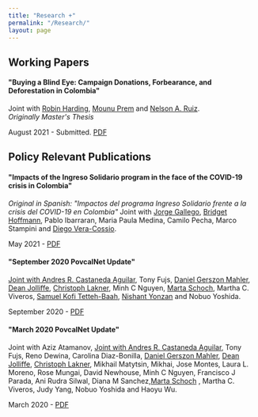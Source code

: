 ```yaml
---
title: "Research +"
permalink: "/Research/"
layout: page
---
```


## Working Papers
#### "Buying a Blind Eye: Campaign Donations, Forbearance, and Deforestation in Colombia"
Joint with [Robin Harding](https://www.robinharding.org/), [Mounu Prem](https://sites.google.com/site/fcomunozma/research?authuser=0) and [Nelson A. Ruiz](https://sites.google.com/view/nruiz/home).  
*Originally Master's Thesis*

August 2021 - Submitted. [PDF](https://papers.ssrn.com/sol3/papers.cfm?abstract_id=3869953)


## Policy Relevant Publications
#### "Impacts of the Ingreso Solidario program in the face of the COVID-19 crisis in Colombia"
*Original in Spanish: "Impactos del programa Ingreso Solidario frente a la crisis del COVID-19 en Colombia"*
Joint with [Jorge Gallego](https://sites.google.com/site/jagallegod/home), [Bridget Hoffmann](https://www.iadb.org/en/research-and-data/author/bridget-hoffmann), Pablo Ibarraran, Maria Paula Medina, Camilo Pecha, Marco Stampini and [Diego Vera-Cossio](https://sites.google.com/view/diegoveracossio/home).

May 2021 - [PDF](https://publications.iadb.org/publications/spanish/document/Impactos-del-programa-Ingreso-Solidario-frente-a-la-crisis-del-COVID-19-en-Colombia.pdf)

#### "September 2020 PovcalNet Update"
[Joint with Andres R. Castaneda Aguilar](https://randrescastaneda.rbind.io/), Tony Fujs, [Daniel Gerszon Mahler](https://sites.google.com/view/danielmahler/), [Dean Jolliffe](https://sites.google.com/site/dmjolliffe/home), [Christoph Lakner](https://sites.google.com/site/christophlakner/), Minh C Nguyen, [Marta Schoch](https://martaschoch.weebly.com/), Martha C. Viveros, [Samuel Kofi Tetteh-Baah](https://sites.google.com/view/samuelkofitettehbaah/home), [Nishant Yonzan](https://sites.google.com/view/nishantyonzan/home) and Nobuo Yoshida.

September 2020 - [PDF](http://hdl.handle.net/10986/34451)

#### "March 2020 PovcalNet Update"
Joint with Aziz Atamanov, [Joint with Andres R. Castaneda Aguilar](https://randrescastaneda.rbind.io/), Tony Fujs, Reno Dewina, Carolina Diaz-Bonilla, [Daniel Gerszon Mahler](https://sites.google.com/view/danielmahler/), [Dean Jolliffe](https://sites.google.com/site/dmjolliffe/home), [Christoph Lakner](https://sites.google.com/site/christophlakner/), Mikhail Matytsin, Mikhai, Jose Montes, Laura L.  Moreno, Rose Mungai, David Newhouse, Minh C Nguyen, Francisco J Parada, Ani Rudra Silwal, Diana M Sanchez,[Marta Schoch](https://martaschoch.weebly.com/) , Martha C. Viveros, Judy Yang, Nobuo Yoshida and Haoyu Wu.  

March 2020 - [PDF](http://hdl.handle.net/10986/3349)
